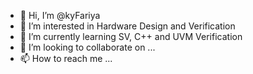 - 👋 Hi, I’m @kyFariya
- 👀 I’m interested in Hardware Design and Verification
- 🌱 I’m currently learning SV, C++ and UVM Verification
- 💞️ I’m looking to collaborate on ...
- 📫 How to reach me ...

<!---
kyFariya/kyFariya is a ✨ special ✨ repository because its `README.md` (this file) appears on your GitHub profile.
You can click the Preview link to take a look at your changes.
--->
